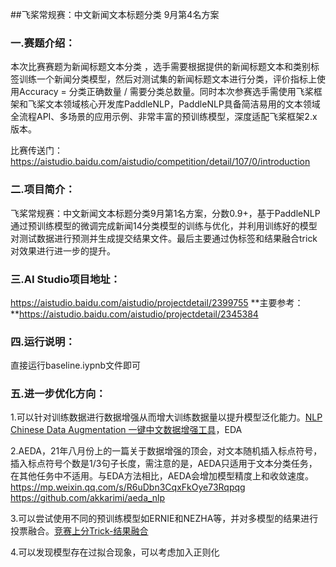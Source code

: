 ##飞桨常规赛：中文新闻文本标题分类 9月第4名方案

### 一.赛题介绍：

本次比赛赛题为新闻标题文本分类 ，选手需要根据提供的新闻标题文本和类别标签训练一个新闻分类模型，然后对测试集的新闻标题文本进行分类，评价指标上使用Accuracy = 分类正确数量 / 需要分类总数量。同时本次参赛选手需使用飞桨框架和飞桨文本领域核心开发库PaddleNLP，PaddleNLP具备简洁易用的文本领域全流程API、多场景的应用示例、非常丰富的预训练模型，深度适配飞桨框架2.x版本。

比赛传送门：https://aistudio.baidu.com/aistudio/competition/detail/107/0/introduction
### 二.项目简介：

飞桨常规赛：中文新闻文本标题分类9月第1名方案，分数0.9+，基于PaddleNLP通过预训练模型的微调完成新闻14分类模型的训练与优化，并利用训练好的模型对测试数据进行预测并生成提交结果文件。最后主要通过伪标签和结果融合trick对效果进行进一步的提升。

### 三.AI Studio项目地址：
https://aistudio.baidu.com/aistudio/projectdetail/2399755
**主要参考：**https://aistudio.baidu.com/aistudio/projectdetail/2345384

### 四.运行说明：
直接运行baseline.iypnb文件即可

### 五.进一步优化方向：

1.可以针对训练数据进行数据增强从而增大训练数据量以提升模型泛化能力。[NLP Chinese Data Augmentation 一键中文数据增强工具](https://github.com/425776024/nlpcda/)，EDA

2.AEDA，21年八月份上的一篇关于数据增强的顶会，对文本随机插入标点符号，插入标点符号个数是1/3句子长度，需注意的是，AEDA只适用于文本分类任务，在其他任务中不适用。与EDA方法相比，AEDA会增加模型精度上和收敛速度。https://mp.weixin.qq.com/s/R6uDbn3CqxFkOye73Rqpqg   https://github.com/akkarimi/aeda_nlp

3.可以尝试使用不同的预训练模型如ERNIE和NEZHA等，并对多模型的结果进行投票融合。[竞赛上分Trick-结果融合](https://aistudio.baidu.com/aistudio/projectdetail/2315563)

4.可以发现模型存在过拟合现象，可以考虑加入正则化